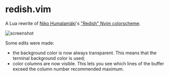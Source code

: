 # redish.vim

A Lua rewrite of [Niko Humalamäki](https://github.com/aparaatti/)'s
["Redish" Nvim colorscheme](https://github.com/aparaatti/redish.vim).

![screenshot](redish.gif)

Some edits were made:

- the background color is now always transparent. This means that
  the terminal background color is used;
- color columns are now visible. This lets you see which lines of the buffer
  exceed the column number recommended maximum.
